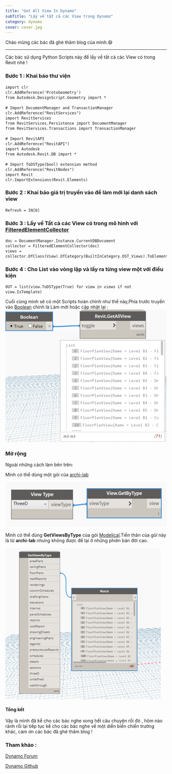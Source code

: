 ```yaml
---
title: "Get All View In Dynamo"
subTitle: "Lấy về tất cả các View trong Dynamo"
category: dynamo
cover: cover.jpg
---
```


Chào mừng các bác đã ghé thăm blog của mình.😄

---

Các bác sử dụng Python Scripts này để lấy về tất cả các View có trong Revit nhé ! 

### Bước 1 : Khai báo thư viện
```
import clr
clr.AddReference('ProtoGeometry')
from Autodesk.DesignScript.Geometry import *

# Import DocumentManager and TransactionManager
clr.AddReference("RevitServices")
import RevitServices
from RevitServices.Persistence import DocumentManager
from RevitServices.Transactions import TransactionManager

# Import RevitAPI
clr.AddReference("RevitAPI")
import Autodesk
from Autodesk.Revit.DB import *

# Import ToDSType(bool) extension method
clr.AddReference("RevitNodes")
import Revit
clr.ImportExtensions(Revit.Elements)
```
### Bước 2 : Khai báo giá trị truyền vào để làm mới lại danh sách view
```
Refresh = IN[0]
```
### Bước 3 : Lấy về Tất cả các View có trong mô hình với [FilteredElementCollector](https://www.revitapidocs.com/2015/263cf06b-98be-6f91-c4da-fb47d01688f3.htm)
```
doc = DocumentManager.Instance.CurrentDBDocument
collector = FilteredElementCollector(doc)
views = collector.OfClass(View).OfCategory(BuiltInCategory.OST_Views).ToElements()
```
### Bước 4 : Cho List vào vòng lặp và lấy ra từng view một với điều kiện

```
OUT = list(view.ToDSType(True) for view in views if not view.IsTemplate)
```
Cuối cùng mình sẽ có một Scripts hoàn chỉnh như thế này,Phía trước truyền vào [Boolean](https://primer.dynamobim.org/04_The-Building-Blocks-of-Programs/4-3_logic.html) chính là Làm mới hoặc cập nhật lại :
![](https://github.com/chuong9x/DataBlog/blob/master/GetAllViewInDynamo/GetAllView.png?raw=true)

### Mở rộng

Ngoài những cách làm bên trên: 

Mình có thể dùng một gói của [archi-lab](https://archi-lab.net/)

![](https://github.com/chuong9x/DataBlog/blob/master/GetAllViewInDynamo/906df8d59dddc2e7ff75b6f0c88e70ba47cb5312.png?raw=true)

Mình có thể dùng **GetViewsByType** của gói [Modelical](https://www.modelical.com/en/modelical-package-for-dynamo/).Tiền thân của gói này là từ **archi-lab** nhưng không được để lại ở những phiên bản đời cao.

![](https://github.com/chuong9x/DataBlog/blob/master/GetAllViewInDynamo/GetAllVieByType.png?raw=true)


#### Tổng kết
Vậy là mình đã kể cho các bác nghe xong hết câu chuyện rồi đó , hôm nào rảnh rỗi lại tiếp tục kể cho các bác nghe về một diễn biến chiến trường khác, cám ơn các bác đã ghé thăm blog !

### Tham khảo :

[Dynamo Forum](https://forum.dynamobim.com/t/get-all-views-node/4494/5)

[Dynamo Github](https://primer.dynamobim.org/10_Custom-Nodes/10-6_Python-Templates.html)
